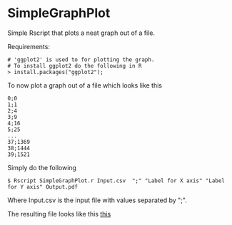 SimpleGraphPlot
===============

Simple Rscript that plots a neat graph out of a file.

Requirements:

	# 'ggplot2' is used to for plotting the graph.
	# To install ggplot2 do the following in R
	> install.packages("ggplot2");

To now plot a graph out of a file which looks like this
	
	0;0 
	1;1 
	2;4
	3;9
	4;16
	5;25
	...
	37;1369
	38;1444
	39;1521

Simply do the following

	$ Rscript SimpleGraphPlot.r Input.csv  ";" "Label for X axis" "Label for Y axis" Output.pdf

Where Input.csv is the input file with values separated by ";".

The resulting file looks like this [this](Output.pdf)